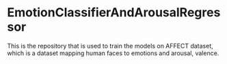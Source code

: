 # EmotionClassifierAndArousalRegressor
This is the repository that is used to train the models on AFFECT dataset, which is a dataset mapping human faces to emotions and arousal, valence.
